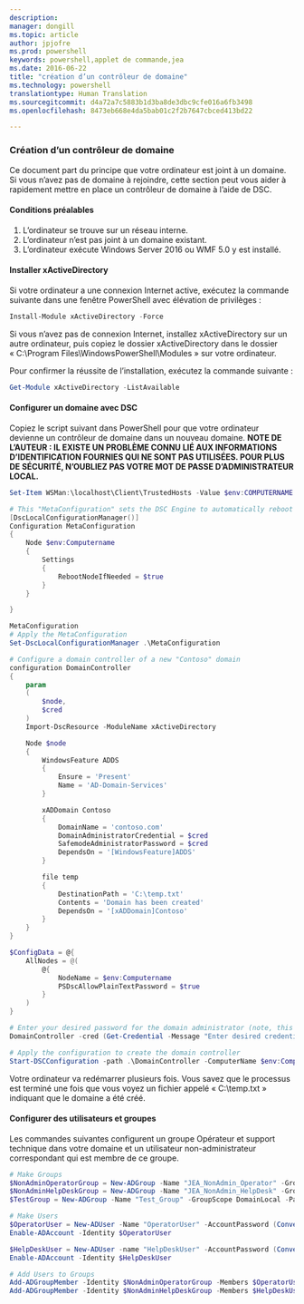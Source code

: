 ```yaml
---
description: 
manager: dongill
ms.topic: article
author: jpjofre
ms.prod: powershell
keywords: powershell,applet de commande,jea
ms.date: 2016-06-22
title: "création d’un contrôleur de domaine"
ms.technology: powershell
translationtype: Human Translation
ms.sourcegitcommit: d4a72a7c5883b1d3ba8de3dbc9cfe016a6fb3498
ms.openlocfilehash: 8473eb668e4da5bab01c2f2b7647cbced413bd22

---
```


### Création d’un contrôleur de domaine

Ce document part du principe que votre ordinateur est joint à un domaine.
Si vous n’avez pas de domaine à rejoindre, cette section peut vous aider à rapidement mettre en place un contrôleur de domaine à l’aide de DSC.

#### Conditions préalables

1.  L’ordinateur se trouve sur un réseau interne.
2.  L’ordinateur n’est pas joint à un domaine existant.
3.  L’ordinateur exécute Windows Server 2016 ou WMF 5.0 y est installé.

#### Installer xActiveDirectory
Si votre ordinateur a une connexion Internet active, exécutez la commande suivante dans une fenêtre PowerShell avec élévation de privilèges :
```PowerShell
Install-Module xActiveDirectory -Force
```
Si vous n’avez pas de connexion Internet, installez xActiveDirectory sur un autre ordinateur, puis copiez le dossier xActiveDirectory dans le dossier « C:\Program Files\WindowsPowerShell\Modules » sur votre ordinateur.

Pour confirmer la réussite de l’installation, exécutez la commande suivante :
```PowerShell
Get-Module xActiveDirectory -ListAvailable
```

#### Configurer un domaine avec DSC
Copiez le script suivant dans PowerShell pour que votre ordinateur devienne un contrôleur de domaine dans un nouveau domaine.
**NOTE DE L’AUTEUR : IL EXISTE UN PROBLÈME CONNU LIÉ AUX INFORMATIONS D’IDENTIFICATION FOURNIES QUI NE SONT PAS UTILISÉES.  POUR PLUS DE SÉCURITÉ, N’OUBLIEZ PAS VOTRE MOT DE PASSE D’ADMINISTRATEUR LOCAL.**

```PowerShell
Set-Item WSMan:\localhost\Client\TrustedHosts -Value $env:COMPUTERNAME -Force

# This "MetaConfiguration" sets the DSC Engine to automatically reboot if required
[DscLocalConfigurationManager()]
Configuration MetaConfiguration
{
    Node $env:Computername
    {
        Settings
        {
            RebootNodeIfNeeded = $true
        }
    }

}

MetaConfiguration
# Apply the MetaConfiguration
Set-DscLocalConfigurationManager .\MetaConfiguration

# Configure a domain controller of a new "Contoso" domain
configuration DomainController
{
    param
    (
        $node,
        $cred
    )
    Import-DscResource -ModuleName xActiveDirectory

    Node $node
    {
        WindowsFeature ADDS
        {
            Ensure = 'Present'
            Name = 'AD-Domain-Services'
        }

        xADDomain Contoso
        {
            DomainName = 'contoso.com'
            DomainAdministratorCredential = $cred
            SafemodeAdministratorPassword = $cred
            DependsOn = '[WindowsFeature]ADDS'
        }

        file temp
        {
            DestinationPath = 'C:\temp.txt'
            Contents = 'Domain has been created'
            DependsOn = '[xADDomain]Contoso'
        }
    }
}

$ConfigData = @{
    AllNodes = @(
        @{
            NodeName = $env:Computername
            PSDscAllowPlainTextPassword = $true
        }
    )
}

# Enter your desired password for the domain administrator (note, this will be stored as plain text)
DomainController -cred (Get-Credential -Message "Enter desired credential for domain administrator") -node $env:Computername -configurationData $ConfigData

# Apply the configuration to create the domain controller
Start-DSCConfiguration -path .\DomainController -ComputerName $env:Computername -Wait -Force -Verbose
```
Votre ordinateur va redémarrer plusieurs fois.
Vous savez que le processus est terminé une fois que vous voyez un fichier appelé « C:\temp.txt » indiquant que le domaine a été créé.

#### Configurer des utilisateurs et groupes
Les commandes suivantes configurent un groupe Opérateur et support technique dans votre domaine et un utilisateur non-administrateur correspondant qui est membre de ce groupe.
```PowerShell
# Make Groups
$NonAdminOperatorGroup = New-ADGroup -Name "JEA_NonAdmin_Operator" -GroupScope DomainLocal -PassThru
$NonAdminHelpDeskGroup = New-ADGroup -Name "JEA_NonAdmin_HelpDesk" -GroupScope DomainLocal -PassThru
$TestGroup = New-ADGroup -Name "Test_Group" -GroupScope DomainLocal -PassThru

# Make Users
$OperatorUser = New-ADUser -Name "OperatorUser" -AccountPassword (ConvertTo-SecureString 'pa$$w0rd' -AsPlainText -Force) -PassThru
Enable-ADAccount -Identity $OperatorUser

$HelpDeskUser = New-ADUser -name "HelpDeskUser" -AccountPassword (ConvertTo-SecureString 'pa$$w0rd' -AsPlainText -Force) -PassThru
Enable-ADAccount -Identity $HelpDeskUser

# Add Users to Groups
Add-ADGroupMember -Identity $NonAdminOperatorGroup -Members $OperatorUser
Add-ADGroupMember -Identity $NonAdminHelpDeskGroup -Members $HelpDeskUser
```




<!--HONumber=Aug16_HO3-->



